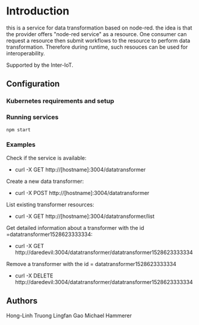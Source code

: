 # Introduction

this is a service for data transformation based on node-red.
the idea is that the provider offers "node-red service" as a resource. One consumer can request a resource then submit workflows to the resource to perform data transformation. Therefore during runtime, such resouces can be used for interoperability.

Supported by the Inter-IoT.

## Configuration

### Kubernetes requirements and setup

### Running services

`npm start`

### Examples

Check if the service is available:

* curl -X GET http://[hostname]:3004/datatransformer

Create a new data transformer:

* curl -X POST http://[hostname]:3004/datatransformer

List existing transformer resources:

* curl -X GET http://[hostname]:3004/datatransformer/list

Get detailed information about a transformer with the id =datatransformer1528623333334:

* curl -X GET http://daredevil:3004/datatransformer/datatransformer1528623333334

Remove a transformer with the id = datatransformer1528623333334
* curl -X DELETE http://daredevil:3004/datatransformer/datatransformer1528623333334


## Authors

Hong-Linh Truong
Lingfan Gao
Michael Hammerer

